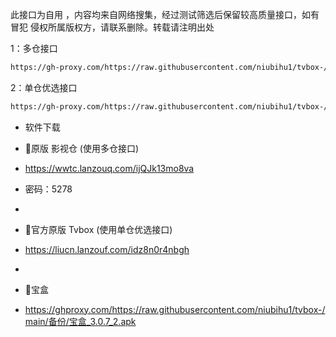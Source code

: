 此接口为自用 ，内容均来自网络搜集，经过测试筛选后保留较高质量接口，如有冒犯 侵权所属版权方，请联系删除。转载请注明出处

1：多仓接口
````bash
https://gh-proxy.com/https://raw.githubusercontent.com/niubihu1/tvbox-/main/tv8.json
````

2：单仓优选接口
````bash
https://gh-proxy.com/https://raw.githubusercontent.com/niubihu1/tvbox-/main/1.json
````

- 软件下载
- 🔰原版 影视仓 (使用多仓接口)
- https://wwtc.lanzouq.com/ijQJk13mo8va
- 密码：5278

-  
- 🔰官方原版 Tvbox (使用单仓优选接口)
- https://liucn.lanzouf.com/idz8n0r4nbgh

- 
- 🔰宝盒
- https://ghproxy.com/https://raw.githubusercontent.com/niubihu1/tvbox-/main/备份/宝盒_3.0.7_2.apk
